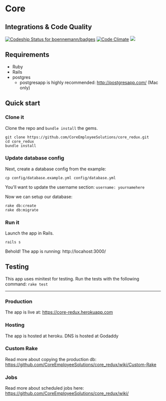 # Core

## Integrations & Code Quality
[![Codeship Status for boennemann/badges](https://www.codeship.io/projects/fbb227e0-e949-0133-529a-7a94674dea5d/status?branch=master)](https://www.codeship.io/projects/12448)
[![Code Climate](https://codeclimate.com/repos/576c5b1cb43e07008d001e28/badges/c72d3ca9182ffcfc94b2/gpa.svg)](https://codeclimate.com/repos/576c5b1cb43e07008d001e28/feed)
<a href="https://codeclimate.com/repos/576c5b1cb43e07008d001e28/feed"><img src="https://codeclimate.com/repos/576c5b1cb43e07008d001e28/badges/c72d3ca9182ffcfc94b2/issue_count.svg" /></a>

## Requirements

- Ruby
- Rails
- postgres
    - postgresapp is highly recommended: http://postgresapp.com/ (Mac only)

## Quick start

### Clone it

Clone the repo and `bundle install` the gems.

```
git clone https://github.com/CoreEmployeeSolutions/core_redux.git
cd core_redux
bundle install
```

### Update database config

Next, create a database config from the example:
```
cp config/database.example.yml config/database.yml
```

You'll want to update the username section:
 ` username: yournamehere `

Now we can setup our database:
```
rake db:create
rake db:migrate
```

### Run it

Launch the app in Rails.

```
rails s
```

Behold! The app is running: http://locahost:3000/


## Testing
This app uses minitest for testing. Run the tests with the following command:
``` rake test ```

----

### Production
The app is live at:
https://core-redux.herokuapp.com

### Hosting
The app is hosted at heroku.
DNS is hosted at Godaddy

### Custom Rake
Read more about copying the production db: https://github.com/CoreEmployeeSolutions/core_redux/wiki/Custom-Rake

### Jobs
Read more about scheduled jobs here: https://github.com/CoreEmployeeSolutions/core_redux/wiki/
